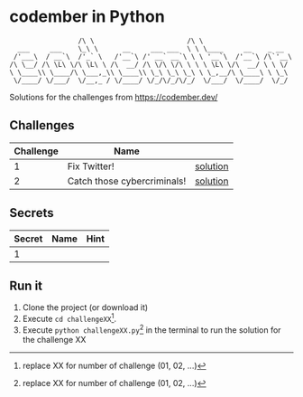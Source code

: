 # codember in Python
```
                 /\ \                       /\ \
  ___     ___    \_\ \      __     ___ ___  \ \ \____     __    _ __
 /'___\  / __`\  /'_` \   /'__`\ /' __` __`\ \ \ '__`\  /'__`\ /\`'__\
/\ \__/ /\ \L\ \/\ \L\ \ /\  __/ /\ \/\ \/\ \ \ \ \L\ \/\  __/ \ \ \/
\ \____\\ \____/\ \___,_\\ \____\\ \_\ \_\ \_\ \ \_,__/\ \____\ \ \_\
 \/____/ \/___/  \/__,_ / \/____/ \/_/\/_/\/_/  \/___/  \/____/  \/_/
```
Solutions for the challenges from https://codember.dev/


## Challenges

| Challenge     | Name                        |                                          |
| ------------- | --------------------------- | ---------------------------------------- |
| 1             | Fix Twitter!                | [solution](./challenge01/challenge01.py) |
| 2             | Catch those cybercriminals! | [solution](./challenge02/challenge02.py) |

## Secrets

| Secret  | Name              | Hint              |
| ------- | ----------------- | ----------------- |
| 1       |  |  | 


## Run it
1. Clone the project (or download it)
2. Execute `cd challengeXX`[^*].
3. Execute `python challengeXX.py`[^*] in the terminal to run the solution for the challenge XX

[^*]: replace XX for number of challenge (01, 02, ...)
